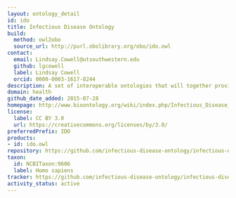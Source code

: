 ```yaml
---
layout: ontology_detail
id: ido
title: Infectious Disease Ontology
build:
  method: owl2obo
  source_url: http://purl.obolibrary.org/obo/ido.owl
contact:
  email: Lindsay.Cowell@utsouthwestern.edu
  github: lgcowell
  label: Lindsay Cowell
  orcid: 0000-0003-1617-8244
description: A set of interoperable ontologies that will together provide coverage of the infectious disease domain. IDO core is the upper-level ontology that hosts terms of general relevance across the domain, while extension ontologies host terms to specific to a particular part of the domain.
domain: health
github_date_added: 2015-07-28
homepage: http://www.bioontology.org/wiki/index.php/Infectious_Disease_Ontology
license:
  label: CC BY 3.0
  url: https://creativecommons.org/licenses/by/3.0/
preferredPrefix: IDO
products:
- id: ido.owl
repository: https://github.com/infectious-disease-ontology/infectious-disease-ontology
taxon:
  id: NCBITaxon:9606
  label: Homo sapiens
tracker: https://github.com/infectious-disease-ontology/infectious-disease-ontology/issues
activity_status: active
---
```

